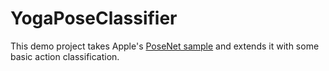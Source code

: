 # YogaPoseClassifier

This demo project takes Apple's [PoseNet sample][1] and extends it with some basic action classification.

[1]: https://developer.apple.com/documentation/coreml/model_integration_samples/detecting_human_body_poses_in_an_image "Detecting Human Body Poses in an Image"





